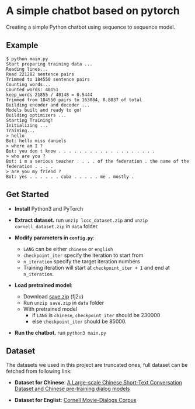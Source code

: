# A simple chatbot based on pytorch

Creating a simple Python chatbot using sequence to sequence model.

## Example
```
$ python main.py
Start preparing training data ...
Reading lines...
Read 221282 sentence pairs
Trimmed to 184550 sentence pairs
Counting words...
Counted words: 40151
keep_words 21855 / 40148 = 0.5444
Trimmed from 184550 pairs to 163084, 0.8837 of total
Building encoder and decoder ...
Models built and ready to go!
Building optimizers ...
Starting Training!
Initializing ...
Training...
> hello
Bot: hello miss daniels
> where am I ?
Bot: you don t know . . . . . . . . . . . . . . . . . . .
> who are you ?
Bot: i m a serious teacher . . . . of the federation . the name of the federation . . . .
> are you my friend ?
Bot: yes . . . . . . cuba . . . . . me . mostly .
```

## Get Started

+ **Install** Python3 and PyTorch

+ **Extract dataset.** run `unzip lccc_dataset.zip` and `unzip cornell_dataset.zip` in `data` folder

+ **Modify parameters in `config.py`**:
  + `LANG` can be either `chinese` or `english`
  + `checkpoint_iter` specify the iteration to start from
  + `n_iteration` specify the target iteration numbers
  + Training iteration will start at `checkpoint_iter + 1` and end at `n_iteration`.

+ **Load pretrained model**:
  + Download [save.zip](https://pan.baidu.com/s/1t1ZIw-cXd4tzth9ei2UOLQ) (fj2u)
  + Run `unzip save.zip` in `data` folder
  + With pretrained model
    + if `LANG` is `chinese`, `checkpoint_iter` should be 230000
    + else `checkpoint_iter` should be 85000.

+ **Run the chatbot.** run `python3 main.py`

## Dataset
The datasets we used in this project are truncated ones, full dataset can be fetched from following link:

+ **Dataset for Chinese**: [A Large-scale Chinese Short-Text Conversation Dataset and Chinese pre-training dialog models](https://github.com/thu-coai/CDial-GPT)

+ **Dataset for Englist**: [Cornell Movie-Dialogs Corpus](https://www.cs.cornell.edu/~cristian/Cornell_Movie-Dialogs_Corpus.html)
